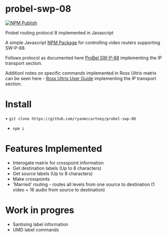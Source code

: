 # probel-swp-08

[![NPM Publish](https://github.com/ryanmccartney/probel-swp-08/actions/workflows/publish.yml/badge.svg)](https://github.com/ryanmccartney/probel-swp-08/actions/workflows/publish.yml)

Probel routing protocol 8 implemented in Javascript

A simple Javascript [NPM Package](https://www.npmjs.com/package/probel-swp-08) for controlling video routers supporting SW-P-88.

Follows protocol as documented here [ProBel SW-P-88](https://wwwapps.grassvalley.com/docs/Manuals/sam/Protocols%20and%20MIBs/Router%20Control%20Protocols%20SW-P-88%20Issue%204b.pdf) implementing the IP transport section.

Additionl notes on specific commands implemented in Ross Ultrix matrix can be seen here - [Ross Ultrix User Guide](<https://documentation.rossvideo.com/files/Manuals/Connectivity/Ultrix/Ultricore%20User%20Guide%20(2201DR-104).pdf>) implementing the IP transport section.

# Install

• `git clone https://github.com/ryanmccartney/probel-swp-08`
* `npm i`

# Features Implemented

-   Interogate matrix for crosspoint information
-   Get destination labels (Up to 8 characters)
-   Get source labels (Up to 8 characters)
-   Make crosspoints
-   'Married' routing - routes all levels from one source to destination (1 video + 16 audio from source to destination)

# Work in progres

-   Santising label information
-   UMD label commands
